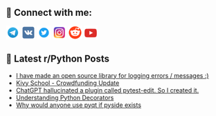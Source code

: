 ## 🔎 Connect with me:
[<img src="https://github.com/bullbesh/bullbesh/blob/main/images/Telegram.png" width="32" height="32" />](https://t.me/bullbesh)
[<img src="https://github.com/bullbesh/bullbesh/blob/main/images/VK.png" width="32" height="32" />](https://vk.com/bullbesh)
[<img src="https://github.com/bullbesh/bullbesh/blob/main/images/Twitter.png" width="32" height="32" />](https://twitter.com/bullbesh1)
[<img src="https://github.com/bullbesh/bullbesh/blob/main/images/Instagram.png" width="32" height="32" />](https://www.instagram.com/bullbesh)
[<img src="https://github.com/bullbesh/bullbesh/blob/main/images/Reddit.png" width="32" height="32" />](https://www.reddit.com/user/bullbesh)
[<img src="https://github.com/bullbesh/bullbesh/blob/main/images/YouTube.png" width="32" height="32" />](https://www.youtube.com/channel/UCtfjRs6uzgq5mfm8S06WTcg)

## 📕 Latest r/Python Posts
<!-- BLOG-POST-LIST:START -->
- [I have made an open source library for logging errors / messages :&rpar;](https://www.reddit.com/r/Python/comments/1dcnr8p/i_have_made_an_open_source_library_for_logging/)
- [Kivy School - Crowdfunding Update](https://www.reddit.com/r/Python/comments/1dcky9z/kivy_school_crowdfunding_update/)
- [ChatGPT hallucinated a plugin called pytest-edit. So I created it.](https://www.reddit.com/r/Python/comments/1dchk4g/chatgpt_hallucinated_a_plugin_called_pytestedit/)
- [Understanding Python Decorators](https://www.reddit.com/r/Python/comments/1dcfzo8/understanding_python_decorators/)
- [Why would anyone use pyqt if pyside exists](https://www.reddit.com/r/Python/comments/1dcedjb/why_would_anyone_use_pyqt_if_pyside_exists/)
<!-- BLOG-POST-LIST:END -->
